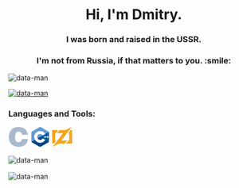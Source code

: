 <h1 align="center">Hi, I'm Dmitry.</h1>
<h3 align="center">I was born and raised in the USSR.</h3>
<h3 align="center">I'm not from Russia, if that matters to you. :smile:</h3>

<p align="left"> <img src="https://komarev.com/ghpvc/?username=data-man&label=Profile%20views&color=0e75b6&style=flat" alt="data-man" /> </p>

<p align="left"> <a href="https://github.com/ryo-ma/github-profile-trophy"><img src="https://github-profile-trophy.vercel.app/?username=data-man" alt="data-man" /></a> </p>


<h3 align="left">Languages and Tools:</h3>
<p align="left">
<img src="https://raw.githubusercontent.com/devicons/devicon/master/icons/c/c-original.svg" alt="c" width="40" height="40"/>
<img src="https://raw.githubusercontent.com/devicons/devicon/master/icons/cplusplus/cplusplus-original.svg" alt="cplusplus" width="40" height="40"/>  
<img src="https://github.com/ziglang/logo/raw/master/zig-mark.svg" alt="zig" width="40" height="40"/> </p>
<p><img align="center" src="https://github-readme-stats.vercel.app/api?username=data-man&langs_count=10" alt="data-man" /></p>
<p><img align="center" src="https://github-readme-streak-stats.herokuapp.com/?user=data-man&" alt="data-man" /></p>
